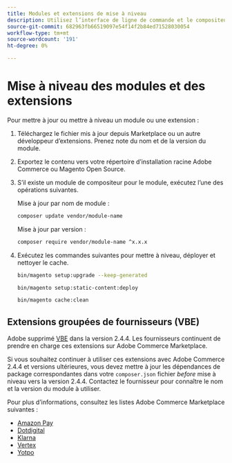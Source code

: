 ```yaml
---
title: Modules et extensions de mise à niveau
description: Utilisez l’interface de ligne de commande et le compositeur pour mettre à niveau les modules et extensions Adobe Commerce et Magento Open Source.
source-git-commit: 682963fb66519097e54f14f2b84ed71528030054
workflow-type: tm+mt
source-wordcount: '191'
ht-degree: 0%

---
```



# Mise à niveau des modules et des extensions

Pour mettre à jour ou mettre à niveau un module ou une extension :

1. Téléchargez le fichier mis à jour depuis Marketplace ou un autre développeur d’extensions. Prenez note du nom et de la version du module.

1. Exportez le contenu vers votre répertoire d’installation racine Adobe Commerce ou Magento Open Source.

1. S’il existe un module de compositeur pour le module, exécutez l’une des opérations suivantes.

   Mise à jour par nom de module :

   ```bash
   composer update vendor/module-name
   ```

   Mise à jour par version :

   ```bash
   composer require vendor/module-name ^x.x.x
   ```

1. Exécutez les commandes suivantes pour mettre à niveau, déployer et nettoyer le cache.

   ```bash
   bin/magento setup:upgrade --keep-generated
   ```

   ```bash
   bin/magento setup:static-content:deploy
   ```

   ```bash
   bin/magento cache:clean
   ```

## Extensions groupées de fournisseurs (VBE)

Adobe supprimé [VBE](https://devdocs.magento.com/extensions/vendor/) dans la version 2.4.4. Les fournisseurs continuent de prendre en charge ces extensions sur Adobe Commerce Marketplace.

Si vous souhaitez continuer à utiliser ces extensions avec Adobe Commerce 2.4.4 et versions ultérieures, vous devez mettre à jour les dépendances de package correspondantes dans votre `composer.json` fichier _before_ mise à niveau vers la version 2.4.4. Contactez le fournisseur pour connaître le nom et la version du module à utiliser.

Pour plus d’informations, consultez les listes Adobe Commerce Marketplace suivantes :

- [Amazon Pay](https://marketplace.magento.com/amzn-amazon-pay-magento-2-module.html)
- [Dotdigital](https://marketplace.magento.com/dotdigital-dotdigital-magento2-os-package.html)
- [Klarna](https://marketplace.magento.com/klarna-m2-klarna.html)
- [Vertex](https://marketplace.magento.com/vertexinc-vertex-tax-module.html)
- [Yotpo](https://marketplace.magento.com/yotpo-module-yotpo.html)

